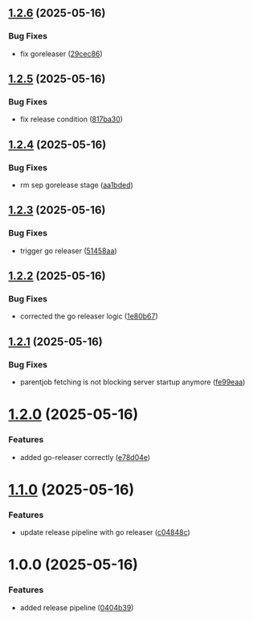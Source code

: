 ## [1.2.6](https://github.com/MA-DOS/SlurmExporter/compare/v1.2.5...v1.2.6) (2025-05-16)


### Bug Fixes

* fix goreleaser ([29cec86](https://github.com/MA-DOS/SlurmExporter/commit/29cec8614ed072bddcc10e708e284f23f44bc667))

## [1.2.5](https://github.com/MA-DOS/SlurmExporter/compare/v1.2.4...v1.2.5) (2025-05-16)


### Bug Fixes

* fix release condition ([817ba30](https://github.com/MA-DOS/SlurmExporter/commit/817ba302abd4b5f7115a527f3c6377bb728cb4bc))

## [1.2.4](https://github.com/MA-DOS/SlurmExporter/compare/v1.2.3...v1.2.4) (2025-05-16)


### Bug Fixes

* rm sep gorelease stage ([aa1bded](https://github.com/MA-DOS/SlurmExporter/commit/aa1bdedd6d4d19f62f7904a1e9dcbf919ecdb704))

## [1.2.3](https://github.com/MA-DOS/SlurmExporter/compare/v1.2.2...v1.2.3) (2025-05-16)


### Bug Fixes

* trigger go releaser ([51458aa](https://github.com/MA-DOS/SlurmExporter/commit/51458aa1c6e7d94dcf7056c662266d70448785bd))

## [1.2.2](https://github.com/MA-DOS/SlurmExporter/compare/v1.2.1...v1.2.2) (2025-05-16)


### Bug Fixes

* corrected the go releaser logic ([1e80b67](https://github.com/MA-DOS/SlurmExporter/commit/1e80b67eeaa0ae7050fde968101d31635cbd1b77))

## [1.2.1](https://github.com/MA-DOS/SlurmExporter/compare/v1.2.0...v1.2.1) (2025-05-16)


### Bug Fixes

* parentjob fetching is not blocking server startup anymore ([fe99eaa](https://github.com/MA-DOS/SlurmExporter/commit/fe99eaa30f9dd922a7eb163aa5e36d674356d619))

# [1.2.0](https://github.com/MA-DOS/SlurmExporter/compare/v1.1.0...v1.2.0) (2025-05-16)


### Features

* added go-releaser correctly ([e78d04e](https://github.com/MA-DOS/SlurmExporter/commit/e78d04e404e3567baeca5a905171e9eb54d13e3c))

# [1.1.0](https://github.com/MA-DOS/SlurmExporter/compare/v1.0.0...v1.1.0) (2025-05-16)


### Features

* update release pipeline with go releaser ([c04848c](https://github.com/MA-DOS/SlurmExporter/commit/c04848cc1cabd9aabf2c7b0178f6939fee7338be))

# 1.0.0 (2025-05-16)


### Features

* added release pipeline ([0404b39](https://github.com/MA-DOS/SlurmExporter/commit/0404b3917d26bf8e3b3feea4954a6dd6d5086b75))
